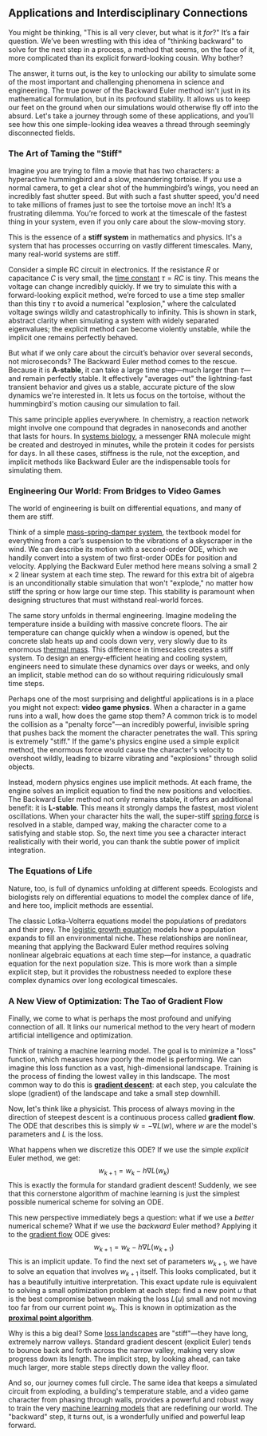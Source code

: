 ## Applications and Interdisciplinary Connections

You might be thinking, "This is all very clever, but what is it *for*?" It’s a fair question. We’ve been wrestling with this idea of "thinking backward" to solve for the next step in a process, a method that seems, on the face of it, more complicated than its explicit forward-looking cousin. Why bother?

The answer, it turns out, is the key to unlocking our ability to simulate some of the most important and challenging phenomena in science and engineering. The true power of the Backward Euler method isn't just in its mathematical formulation, but in its profound stability. It allows us to keep our feet on the ground when our simulations would otherwise fly off into the absurd. Let's take a journey through some of these applications, and you’ll see how this one simple-looking idea weaves a thread through seemingly disconnected fields.

### The Art of Taming the "Stiff"

Imagine you are trying to film a movie that has two characters: a hyperactive hummingbird and a slow, meandering tortoise. If you use a normal camera, to get a clear shot of the hummingbird’s wings, you need an incredibly fast shutter speed. But with such a fast shutter speed, you'd need to take millions of frames just to see the tortoise move an inch! It’s a frustrating dilemma. You’re forced to work at the timescale of the fastest thing in your system, even if you only care about the slow-moving story.

This is the essence of a **stiff system** in mathematics and physics. It's a system that has processes occurring on vastly different timescales. Many, many real-world systems are stiff.

Consider a simple RC circuit in electronics. If the resistance $R$ or capacitance $C$ is very small, the [time constant](@article_id:266883) $\tau = RC$ is tiny. This means the voltage can change incredibly quickly. If we try to simulate this with a forward-looking explicit method, we’re forced to use a time step smaller than this tiny $\tau$ to avoid a numerical "explosion," where the calculated voltage swings wildly and catastrophically to infinity. This is shown in stark, abstract clarity when simulating a system with widely separated eigenvalues; the explicit method can become violently unstable, while the implicit one remains perfectly behaved.

But what if we only care about the circuit’s behavior over several seconds, not microseconds? The Backward Euler method comes to the rescue. Because it is **A-stable**, it can take a large time step—much larger than $\tau$—and remain perfectly stable. It effectively "averages out" the lightning-fast transient behavior and gives us a stable, accurate picture of the slow dynamics we're interested in. It lets us focus on the tortoise, without the hummingbird's motion causing our simulation to fail.

This same principle applies everywhere. In chemistry, a reaction network might involve one compound that degrades in nanoseconds and another that lasts for hours. In [systems biology](@article_id:148055), a messenger RNA molecule might be created and destroyed in minutes, while the protein it codes for persists for days. In all these cases, stiffness is the rule, not the exception, and implicit methods like Backward Euler are the indispensable tools for simulating them.

### Engineering Our World: From Bridges to Video Games

The world of engineering is built on differential equations, and many of them are stiff.

Think of a simple [mass-spring-damper system](@article_id:263869), the textbook model for everything from a car’s suspension to the vibrations of a skyscraper in the wind. We can describe its motion with a second-order ODE, which we handily convert into a system of two first-order ODEs for position and velocity. Applying the Backward Euler method here means solving a small $2 \times 2$ linear system at each time step. The reward for this extra bit of algebra is an unconditionally stable simulation that won't "explode," no matter how stiff the spring or how large our time step. This stability is paramount when designing structures that must withstand real-world forces.

The same story unfolds in thermal engineering. Imagine modeling the temperature inside a building with massive concrete floors. The air temperature can change quickly when a window is opened, but the concrete slab heats up and cools down very, very slowly due to its enormous [thermal mass](@article_id:187607). This difference in timescales creates a stiff system. To design an energy-efficient heating and cooling system, engineers need to simulate these dynamics over days or weeks, and only an implicit, stable method can do so without requiring ridiculously small time steps.

Perhaps one of the most surprising and delightful applications is in a place you might not expect: **video game physics**. When a character in a game runs into a wall, how does the game stop them? A common trick is to model the collision as a "penalty force"—an incredibly powerful, invisible spring that pushes back the moment the character penetrates the wall. This spring is extremely "stiff." If the game's physics engine used a simple explicit method, the enormous force would cause the character's velocity to overshoot wildly, leading to bizarre vibrating and "explosions" through solid objects.

Instead, modern physics engines use implicit methods. At each frame, the engine solves an implicit equation to find the new positions and velocities. The Backward Euler method not only remains stable, it offers an additional benefit: it is **L-stable**. This means it strongly damps the fastest, most violent oscillations. When your character hits the wall, the super-stiff [spring force](@article_id:175171) is resolved in a stable, damped way, making the character come to a satisfying and stable stop. So, the next time you see a character interact realistically with their world, you can thank the subtle power of implicit integration.

### The Equations of Life

Nature, too, is full of dynamics unfolding at different speeds. Ecologists and biologists rely on differential equations to model the complex dance of life, and here too, implicit methods are essential.

The classic Lotka-Volterra equations model the populations of predators and their prey. The [logistic growth equation](@article_id:148766) models how a population expands to fill an environmental niche. These relationships are nonlinear, meaning that applying the Backward Euler method requires solving nonlinear algebraic equations at each time step—for instance, a quadratic equation for the next population size. This is more work than a simple explicit step, but it provides the robustness needed to explore these complex dynamics over long ecological timescales.

### A New View of Optimization: The Tao of Gradient Flow

Finally, we come to what is perhaps the most profound and unifying connection of all. It links our numerical method to the very heart of modern artificial intelligence and optimization.

Think of training a machine learning model. The goal is to minimize a "loss" function, which measures how poorly the model is performing. We can imagine this loss function as a vast, high-dimensional landscape. Training is the process of finding the lowest valley in this landscape. The most common way to do this is **[gradient descent](@article_id:145448)**: at each step, you calculate the slope (gradient) of the landscape and take a small step downhill.

Now, let's think like a physicist. This process of always moving in the direction of steepest descent is a continuous process called **gradient flow**. The ODE that describes this is simply $\dot{w} = -\nabla L(w)$, where $w$ are the model's parameters and $L$ is the loss.

What happens when we discretize this ODE? If we use the simple *explicit* Euler method, we get:
$$
w_{k+1} = w_k - h \nabla L(w_k)
$$
This is exactly the formula for standard gradient descent! Suddenly, we see that this cornerstone algorithm of machine learning is just the simplest possible numerical scheme for solving an ODE.

This new perspective immediately begs a question: what if we use a *better* numerical scheme? What if we use the *backward* Euler method? Applying it to the [gradient flow](@article_id:173228) ODE gives:
$$
w_{k+1} = w_k - h \nabla L(w_{k+1})
$$
This is an implicit update. To find the next set of parameters $w_{k+1}$, we have to solve an equation that involves $w_{k+1}$ itself. This looks complicated, but it has a beautifully intuitive interpretation. This exact update rule is equivalent to solving a small optimization problem at each step: find a new point $u$ that is the best compromise between making the loss $L(u)$ small and not moving too far from our current point $w_k$. This is known in optimization as the **[proximal point algorithm](@article_id:634491)**.

Why is this a big deal? Some [loss landscapes](@article_id:635077) are "stiff"—they have long, extremely narrow valleys. Standard gradient descent (explicit Euler) tends to bounce back and forth across the narrow valley, making very slow progress down its length. The implicit step, by looking ahead, can take much larger, more stable steps directly down the valley floor.

And so, our journey comes full circle. The same idea that keeps a simulated circuit from exploding, a building's temperature stable, and a video game character from phasing through walls, provides a powerful and robust way to train the very [machine learning models](@article_id:261841) that are redefining our world. The "backward" step, it turns out, is a wonderfully unified and powerful leap forward.